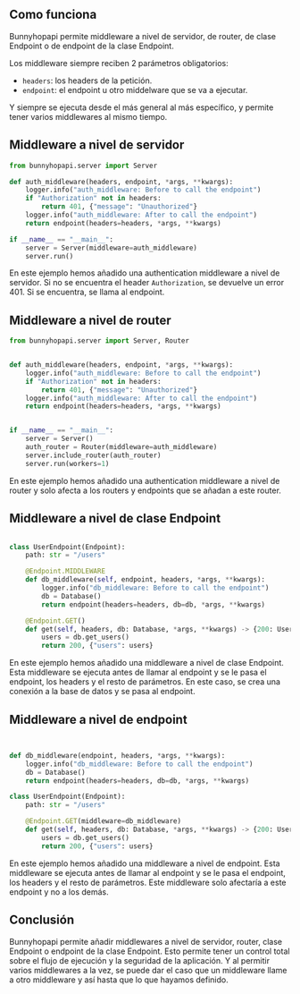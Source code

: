 ## Como funciona
Bunnyhopapi permite middleware a nivel de servidor, de router, de clase Endpoint o de endpoint de la clase Endpoint.

Los middleware siempre reciben 2 parámetros obligatorios:
- `headers`: los headers de la petición.
- `endpoint`: el endpoint u otro middelware que se va a ejecutar.

Y siempre se ejecuta desde el más general al más específico, y permite tener varios middlewares al mismo tiempo.

## Middleware a nivel de servidor
```python
from bunnyhopapi.server import Server

def auth_middleware(headers, endpoint, *args, **kwargs):
    logger.info("auth_middleware: Before to call the endpoint")
    if "Authorization" not in headers:
        return 401, {"message": "Unauthorized"}
    logger.info("auth_middleware: After to call the endpoint")
    return endpoint(headers=headers, *args, **kwargs)

if __name__ == "__main__":
    server = Server(middleware=auth_middleware)
    server.run()
```

En este ejemplo hemos añadido una authentication middleware a nivel de servidor. Si no se encuentra el header `Authorization`, se devuelve un error 401. Si se encuentra, se llama al endpoint.

## Middleware a nivel de router
```python
from bunnyhopapi.server import Server, Router


def auth_middleware(headers, endpoint, *args, **kwargs):
    logger.info("auth_middleware: Before to call the endpoint")
    if "Authorization" not in headers:
        return 401, {"message": "Unauthorized"}
    logger.info("auth_middleware: After to call the endpoint")
    return endpoint(headers=headers, *args, **kwargs)


if __name__ == "__main__":
    server = Server()
    auth_router = Router(middleware=auth_middleware)
    server.include_router(auth_router)
    server.run(workers=1)
```
En este ejemplo hemos añadido una authentication middleware a nivel de router y solo afecta a los routers y endpoints que se añadan a este router.

## Middleware a nivel de clase Endpoint
```python

class UserEndpoint(Endpoint):
    path: str = "/users"

    @Endpoint.MIDDLEWARE
    def db_middleware(self, endpoint, headers, *args, **kwargs):
        logger.info("db_middleware: Before to call the endpoint")
        db = Database()
        return endpoint(headers=headers, db=db, *args, **kwargs)

    @Endpoint.GET()
    def get(self, headers, db: Database, *args, **kwargs) -> {200: UserList}:
        users = db.get_users()
        return 200, {"users": users}
```
En este ejemplo hemos añadido una middleware a nivel de clase Endpoint. Esta middleware se ejecuta antes de llamar al endpoint y se le pasa el endpoint, los headers y el resto de parámetros. En este caso, se crea una conexión a la base de datos y se pasa al endpoint.

## Middleware a nivel de endpoint
```python


def db_middleware(endpoint, headers, *args, **kwargs):
    logger.info("db_middleware: Before to call the endpoint")
    db = Database()
    return endpoint(headers=headers, db=db, *args, **kwargs)

class UserEndpoint(Endpoint):
    path: str = "/users"

    @Endpoint.GET(middleware=db_middleware)
    def get(self, headers, db: Database, *args, **kwargs) -> {200: UserList}:
        users = db.get_users()
        return 200, {"users": users}
```
En este ejemplo hemos añadido una middleware a nivel de endpoint. Esta middleware se ejecuta antes de llamar al endpoint y se le pasa el endpoint, los headers y el resto de parámetros. Este middleware solo afectaría a este endpoint y no a los demás.

## Conclusión
Bunnyhopapi permite añadir middlewares a nivel de servidor, router, clase Endpoint o endpoint de la clase Endpoint. Esto permite tener un control total sobre el flujo de ejecución y la seguridad de la aplicación.
Y al permitir varios middlewares a la vez, se puede dar el caso que un middleware llame a otro middleware y así hasta que lo que hayamos definido.